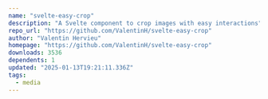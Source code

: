 ```yaml
---
name: "svelte-easy-crop"
description: "A Svelte component to crop images with easy interactions"
repo_url: "https://github.com/ValentinH/svelte-easy-crop"
author: "Valentin Hervieu"
homepage: "https://github.com/ValentinH/svelte-easy-crop"
downloads: 3536
dependents: 1
updated: "2025-01-13T19:21:11.336Z"
tags: 
  - media
---
```

